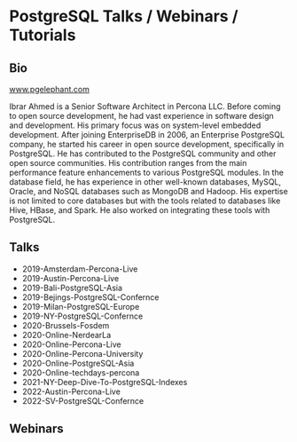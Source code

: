 # PostgreSQL Talks / Webinars / Tutorials

## Bio 
www.pgelephant.com


Ibrar Ahmed is a Senior Software Architect in Percona LLC. Before coming to open source development, he had vast experience in software design and development. His primary focus was on system-level embedded development. After joining EnterpriseDB in 2006, an Enterprise PostgreSQL company, he started his career in open source development, specifically in PostgreSQL. He has contributed to the PostgreSQL community and other open source communities. His contribution ranges from the main performance feature enhancements to various PostgreSQL modules. In the database field, he has experience in other well-known databases, MySQL, Oracle, and NoSQL databases such as MongoDB and Hadoop. His expertise is not limited to core databases but with the tools related to databases like Hive, HBase, and Spark. He also worked on integrating these tools with PostgreSQL.

## Talks

- 2019-Amsterdam-Percona-Live
- 2019-Austin-Percona-Live
- 2019-Bali-PostgreSQL-Asia
- 2019-Bejings-PostgreSQL-Confernce
- 2019-Milan-PostgreSQL-Europe
- 2019-NY-PostgreSQL-Confernce
- 2020-Brussels-Fosdem
- 2020-Online-NerdearLa
- 2020-Online-Percona-Live
- 2020-Online-Percona-University
- 2020-Online-PostgreSQL-Asia
- 2020-Online-techdays-percona
- 2021-NY-Deep-Dive-To-PostgreSQL-Indexes
- 2022-Austin-Percona-Live
- 2022-SV-PostgreSQL-Confernce

## Webinars

